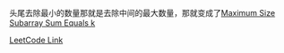 头尾去除最小的数量那就是去除中间的最大数量，那就变成了[Maximum Size Subarray Sum Equals k](/byName/src/MaximumSizeSubarraySumEqualsk.java)  

[LeetCode Link](https://leetcode.com/problems/minimum-operations-to-reduce-x-to-zero/)  